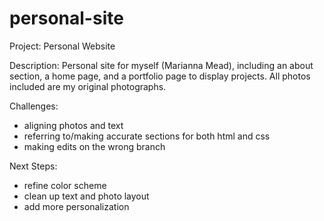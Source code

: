 # personal-site
Project: Personal Website

Description: Personal site for myself (Marianna Mead), including an about section, a home page, and a portfolio page to display projects. All photos included are my original photographs. 

Challenges:
- aligning photos and text
- referring to/making accurate sections for both html and css
- making edits on the wrong branch 

Next Steps:
- refine color scheme
- clean up text and photo layout
- add more personalization